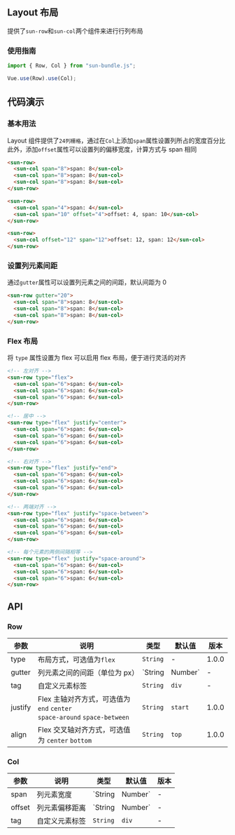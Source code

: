 ## Layout 布局

提供了`sun-row`和`sun-col`两个组件来进行行列布局

### 使用指南

```javascript
import { Row, Col } from "sun-bundle.js";

Vue.use(Row).use(Col);
```

## 代码演示

### 基本用法

Layout 组件提供了`24列栅格`，通过在`Col`上添加`span`属性设置列所占的宽度百分比  
此外，添加`offset`属性可以设置列的偏移宽度，计算方式与 span 相同

```html
<sun-row>
  <sun-col span="8">span: 8</sun-col>
  <sun-col span="8">span: 8</sun-col>
  <sun-col span="8">span: 8</sun-col>
</sun-row>

<sun-row>
  <sun-col span="4">span: 4</sun-col>
  <sun-col span="10" offset="4">offset: 4, span: 10</sun-col>
</sun-row>

<sun-row>
  <sun-col offset="12" span="12">offset: 12, span: 12</sun-col>
</sun-row>
```

### 设置列元素间距

通过`gutter`属性可以设置列元素之间的间距，默认间距为 0

```html
<sun-row gutter="20">
  <sun-col span="8">span: 8</sun-col>
  <sun-col span="8">span: 8</sun-col>
  <sun-col span="8">span: 8</sun-col>
</sun-row>
```

### Flex 布局

将 `type` 属性设置为 flex 可以启用 flex 布局，便于进行灵活的对齐

```html
<!-- 左对齐 -->
<sun-row type="flex">
  <sun-col span="6">span: 6</sun-col>
  <sun-col span="6">span: 6</sun-col>
  <sun-col span="6">span: 6</sun-col>
</sun-row>

<!-- 居中 -->
<sun-row type="flex" justify="center">
  <sun-col span="6">span: 6</sun-col>
  <sun-col span="6">span: 6</sun-col>
  <sun-col span="6">span: 6</sun-col>
</sun-row>

<!-- 右对齐 -->
<sun-row type="flex" justify="end">
  <sun-col span="6">span: 6</sun-col>
  <sun-col span="6">span: 6</sun-col>
  <sun-col span="6">span: 6</sun-col>
</sun-row>

<!-- 两端对齐 -->
<sun-row type="flex" justify="space-between">
  <sun-col span="6">span: 6</sun-col>
  <sun-col span="6">span: 6</sun-col>
  <sun-col span="6">span: 6</sun-col>
</sun-row>

<!-- 每个元素的两侧间隔相等 -->
<sun-row type="flex" justify="space-around">
  <sun-col span="6">span: 6</sun-col>
  <sun-col span="6">span: 6</sun-col>
  <sun-col span="6">span: 6</sun-col>
</sun-row>
```

## API

### Row

| 参数    | 说明                                                                           | 类型              | 默认值  | 版本  |
| ------- | ------------------------------------------------------------------------------ | ----------------- | ------- | ----- |
| type    | 布局方式，可选值为`flex`                                                       | `String`          | -       | 1.0.0 |
| gutter  | 列元素之间的间距（单位为 px）                                                  | `String | Number` | -       | -     |
| tag     | 自定义元素标签                                                                 | `String`          | `div`   | -     |
| justify | Flex 主轴对齐方式，可选值为 `end` `center` <br> `space-around` `space-between` | `String`          | `start` | 1.0.0 |
| align   | Flex 交叉轴对齐方式，可选值为 `center` `bottom`                                | `String`          | `top`   | 1.0.0 |

### Col

| 参数   | 说明           | 类型              | 默认值 | 版本 |
| ------ | -------------- | ----------------- | ------ | ---- |
| span   | 列元素宽度     | `String | Number` | -      | -    |
| offset | 列元素偏移距离 | `String | Number` | -      | -    |
| tag    | 自定义元素标签 | `String`          | `div`  | -    |
